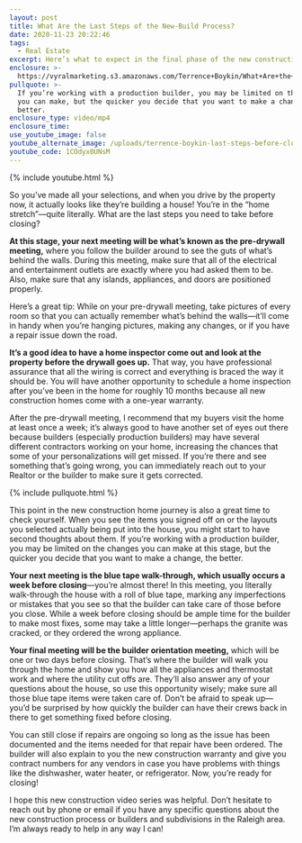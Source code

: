 ```yaml
---
layout: post
title: What Are the Last Steps of the New-Build Process?
date: 2020-11-23 20:22:46
tags:
  - Real Estate
excerpt: Here’s what to expect in the final phase of the new construction home process.
enclosure: >-
  https://vyralmarketing.s3.amazonaws.com/Terrence+Boykin/What+Are+the+Last+Steps+of+the+New-Build+Process_.mp4
pullquote: >-
  If you’re working with a production builder, you may be limited on the changes
  you can make, but the quicker you decide that you want to make a chance, the
  better.
enclosure_type: video/mp4
enclosure_time:
use_youtube_image: false
youtube_alternate_image: /uploads/terrence-boykin-last-steps-before-closing-on-new-construction-yt.jpg
youtube_code: 1COdyx0UNsM
---
```


{% include youtube.html %}

So you’ve made all your selections, and when you drive by the property now, it actually looks like they’re building a house\! You’re in the “home stretch”—quite literally. What are the last steps you need to take before closing?&nbsp;

**At this stage, your next meeting will be what’s known as the pre-drywall meeting,** where you follow the builder around to see the guts of what’s behind the walls. During this meeting, make sure that all of the electrical and entertainment outlets are exactly where you had asked them to be. Also, make sure that any islands, appliances, and doors are positioned properly.&nbsp;

Here’s a great tip: While on your pre-drywall meeting, take pictures of every room so that you can actually remember what’s behind the walls—it’ll come in handy when you’re hanging pictures, making any changes, or if you have a repair issue down the road.&nbsp;

**It’s a good idea to have a home inspector come out and look at the property before the drywall goes up.** That way, you have professional assurance that all the wiring is correct and everything is braced the way it should be. You will have another opportunity to schedule a home inspection after you’ve been in the home for roughly 10 months because all new construction homes come with a one-year warranty.&nbsp;

After the pre-drywall meeting, I recommend that my buyers visit the home at least once a week; it’s always good to have another set of eyes out there because builders (especially production builders) may have several different contractors working on your home, increasing the chances that some of your personalizations will get missed. If you’re there and see something that’s going wrong, you can immediately reach out to your Realtor or the builder to make sure it gets corrected.&nbsp;

{% include pullquote.html %}

This point in the new construction home journey is also a great time to check yourself. When you see the items you signed off on or the layouts you selected actually being put into the house, you might start to have second thoughts about them. If you’re working with a production builder, you may be limited on the changes you can make at this stage, but the quicker you decide that you want to make a change, the better.&nbsp;

**Your next meeting is the blue tape walk-through, which usually occurs a week before closing**—you’re almost there\! In this meeting, you literally walk-through the house with a roll of blue tape, marking any imperfections or mistakes that you see so that the builder can take care of those before you close. While a week before closing should be ample time for the builder to make most fixes, some may take a little longer—perhaps the granite was cracked, or they ordered the wrong appliance.&nbsp;

**Your final meeting will be the builder orientation meeting,** which will be one or two days before closing. That’s where the builder will walk you through the home and show you how all the appliances and thermostat work and where the utility cut offs are. They’ll also answer any of your questions about the house, so use this opportunity wisely; make sure all those blue tape items were taken care of. Don’t be afraid to speak up—you’d be surprised by how quickly the builder can have their crews back in there to get something fixed before closing.&nbsp;

You can still close if repairs are ongoing so long as the issue has been documented and the items needed for that repair have been ordered. The builder will also explain to you the new construction warranty and give you contract numbers for any vendors in case you have problems with things like the dishwasher, water heater, or refrigerator. Now, you’re ready for closing\!&nbsp;

I hope this new construction video series was helpful. Don’t hesitate to reach out by phone or email if you have any specific questions about the new construction process or builders and subdivisions in the Raleigh area. I’m always ready to help in any way I can\!